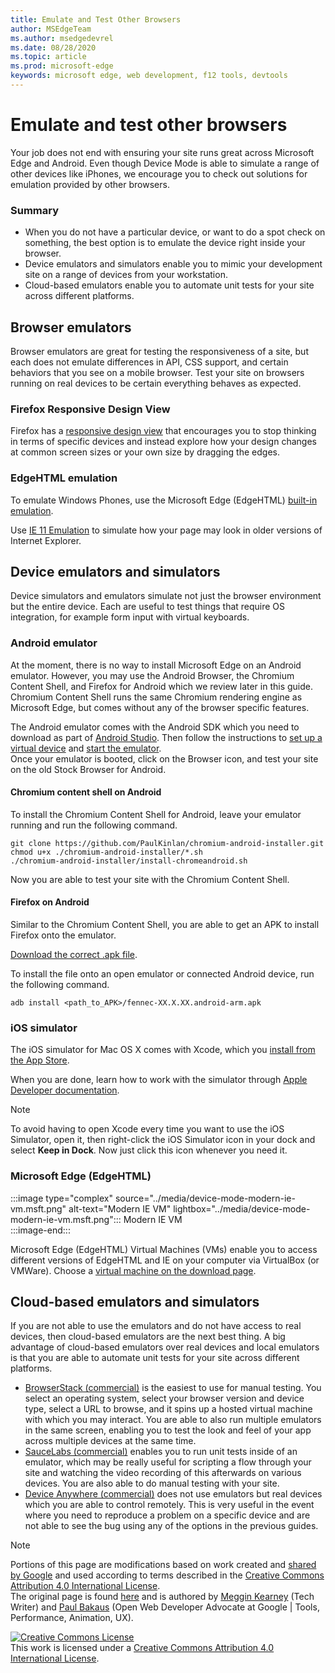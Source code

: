 ```yaml
---
title: Emulate and Test Other Browsers
author: MSEdgeTeam
ms.author: msedgedevrel
ms.date: 08/28/2020
ms.topic: article
ms.prod: microsoft-edge
keywords: microsoft edge, web development, f12 tools, devtools
---
```

<!-- Copyright Meggin Kearney and Paul Bakaus

   Licensed under the Apache License, Version 2.0 (the "License");
   you may not use this file except in compliance with the License.
   You may obtain a copy of the License at

       https://www.apache.org/licenses/LICENSE-2.0

   Unless required by applicable law or agreed to in writing, software
   distributed under the License is distributed on an "AS IS" BASIS,
   WITHOUT WARRANTIES OR CONDITIONS OF ANY KIND, either express or implied.
   See the License for the specific language governing permissions and
   limitations under the License.  -->





# Emulate and test other browsers   




Your job does not end with ensuring your site runs great across Microsoft Edge and Android.  Even though Device Mode is able to simulate a range of other devices like iPhones, we encourage you to check out solutions for emulation provided by other browsers.  

### Summary  

*   When you do not have a particular device, or want to do a spot check on something, the best option is to emulate the device right inside your browser.  
*   Device emulators and simulators enable you to mimic your development site on a range of devices from your workstation.  
*   Cloud-based emulators enable you to automate unit tests for your site across different platforms.  

## Browser emulators  

Browser emulators are great for testing the responsiveness of a site, but each does not emulate differences in API, CSS support, and certain behaviors that you see on a mobile browser.  Test your site on browsers running on real devices to be certain everything behaves as expected.  

### Firefox Responsive Design View  

Firefox has a [responsive design view][MDNResponsiveDesignMode] that encourages you to stop thinking in terms of specific devices and instead explore how your design changes at common screen sizes or your own size by dragging the edges.  

### EdgeHTML emulation  

To emulate Windows Phones, use the Microsoft Edge \(EdgeHTML\) [built-in emulation][DevToolsEdgeHtmlEmulation].  

Use [IE 11 Emulation][Ie11DevToolsEmulation] to simulate how your page may look in older versions of Internet Explorer.  

## Device emulators and simulators  

Device simulators and emulators simulate not just the browser environment but the entire device.  Each are useful to test things that require OS integration, for example form input with virtual keyboards.  

### Android emulator  

<!--  
:::image type="complex" source="../media/device-mode-android-emulator-stock-browser.msft.png" alt-text="Stock Browser in Android Emulator" lightbox="../media/device-mode-android-emulator-stock-browser.msft.png":::
   Stock Browser in Android Emulator  
:::image-end:::  
-->  

At the moment, there is no way to install Microsoft Edge on an Android emulator.  However, you may use the Android Browser, the Chromium Content Shell, and Firefox for Android which we review later in this guide.  Chromium Content Shell runs the same Chromium rendering engine as Microsoft Edge, but comes without any of the browser specific features.  

The Android emulator comes with the Android SDK which you need to download as part of [Android Studio][AndroidStudioDownload].  Then follow the instructions to [set up a virtual device][AndroidStudioCreateManageVirtualDevices] and [start the emulator][AndroidStudioRunAppsAndroidEmulator].  
Once your emulator is booted, click on the Browser icon, and test your site on the old Stock Browser for Android.  

#### Chromium content shell on Android  

<!--  
:::image type="complex" source="../media/device-mode-android-avd-contentshell.msft.png" alt-text="Android Emulator Content Shell" lightbox="../media/device-mode-android-avd-contentshell.msft.png":::
   Android Emulator Content Shell  
:::image-end:::  
-->  

To install the Chromium Content Shell for Android, leave your emulator running and run the following command.  

```shell
git clone https://github.com/PaulKinlan/chromium-android-installer.git
chmod u+x ./chromium-android-installer/*.sh
./chromium-android-installer/install-chromeandroid.sh
```  

Now you are able to test your site with the Chromium Content Shell.  

#### Firefox on Android  

<!--  
:::image type="complex" source="../media/device-mode-ff-on-android-emulator.msft.png" alt-text="Firefox Icon on Android Emulator" lightbox="../media/device-mode-ff-on-android-emulator.msft.png":::
   Firefox Icon on Android Emulator  
:::image-end:::  
-->  

Similar to the Chromium Content Shell, you are able to get an APK to install Firefox onto the emulator.  

[Download the correct .apk file][MozillaFirefoxDownload].  

To install the file onto an open emulator or connected Android device, run the following command.  

```shell
adb install <path_to_APK>/fennec-XX.X.XX.android-arm.apk
```  

### iOS simulator  

The iOS simulator for Mac OS X comes with Xcode, which you [install from the App Store][MacAppStoreXcode].  

When you are done, learn how to work with the simulator through [Apple Developer documentation][AppleSimulatorHelp].  

> [!NOTE]
> To avoid having to open Xcode every time you want to use the iOS Simulator, open it, then right-click the iOS Simulator icon in your dock and select **Keep in Dock**.  Now just click this icon whenever you need it.  

###  Microsoft Edge (EdgeHTML)  

:::image type="complex" source="../media/device-mode-modern-ie-vm.msft.png" alt-text="Modern IE VM" lightbox="../media/device-mode-modern-ie-vm.msft.png":::
   Modern IE VM  
:::image-end:::  

Microsoft Edge \(EdgeHTML\) Virtual Machines \(VMs\) enable you to access different versions of EdgeHTML and IE on your computer via VirtualBox \(or VMWare\).  Choose a [virtual machine on the download page][MicrosoftDeveloperEdgeVms].  

## Cloud-based emulators and simulators  

If you are not able to use the emulators and do not have access to real devices, then cloud-based emulators are the next best thing.  A big advantage of cloud-based emulators over real devices and local emulators is that you are able to automate unit tests for your site across different platforms.  

*   [BrowserStack (commercial)][BrowserStack] is the easiest to use for manual testing.  You select an operating system, select your browser version and device type, select a URL to browse, and it spins up a hosted virtual machine with which you may interact.  You are able to also run multiple emulators in the same screen, enabling you to test the look and feel of your app across multiple devices at the same time.  
*   [SauceLabs (commercial)][SauceLabs] enables you to run unit tests inside of an emulator, which may be really useful for scripting a flow through your site and watching the video recording of this afterwards on various devices.  You are also able to do manual testing with your site.  
*   [Device Anywhere (commercial)][AppExperience] does not use emulators but real devices which you are able to control remotely.  This is very useful in the event where you need to reproduce a problem on a specific device and are not able to see the bug using any of the options in the previous guides.  

<!--  
 


-->  

<!-- links -->  

[DevToolsEdgeHtmlEmulation]: /microsoft-edge/devtools-guide/emulation "DevTools (EdgeHTML) - Emulation | Microsoft Docs"  

[Ie11DevToolsEmulation]: /previous-versions/windows/internet-explorer/ie-developer/samples/dn255001(v=vs.85) "Emulate browsers, screen sizes, and GPS locations | Microsoft Docs"  

[MicrosoftDeveloperEdgeVms]: https://developer.microsoft.com/microsoft-edge/tools/vms "Download virtual machines"  

[AndroidStudioCreateManageVirtualDevices]: https://developer.android.com/tools/devices/managing-avds.html "Create and manage virtual devices | Android Developers"  
[AndroidStudioDownload]:  https://developer.android.com/sdk/installing/studio.html "Download Android Studio and SDK tools | Android Developers"  
[AndroidStudioRunAppsAndroidEmulator]: https://developer.android.com/tools/devices/emulator.html "Run apps on the Android Emulator | Android Developers"  

[AppExperience]: https://www.sigos.com/app-experience/ "App Experience"  
[AppleSimulatorHelp]: https://help.apple.com/simulator/mac/current "Simulator Help - current | Apple"  
[BrowserStack]: https://www.browserstack.com/automate "BrowserStack"  
[MacAppStoreXcode]: https://itunes.apple.com/app/xcode/id497799835 "Xcode on the Mac App Store"  
[MDNResponsiveDesignMode]: https://developer.mozilla.org/docs/Tools/Responsive_Design_View "Responsive Design Mode | MDN"  
[MozillaFirefoxDownload]: https://www.mozilla.org/firefox/all/#product-android-beta "Download the Firefox Browser"  
[SauceLabs]: https://saucelabs.com "Sauce Labs"  

> [!NOTE]
> Portions of this page are modifications based on work created and [shared by Google][GoogleSitePolicies] and used according to terms described in the [Creative Commons Attribution 4.0 International License][CCA4IL].  
> The original page is found [here](https://developers.google.com/web/tools/chrome-devtools/device-mode/testing-other-browsers) and is authored by [Meggin Kearney][MegginKearney] \(Tech Writer\) and [Paul Bakaus][PaulBakaus] \(Open Web Developer Advocate at Google | Tools, Performance, Animation, UX\).  

[![Creative Commons License][CCby4Image]][CCA4IL]  
This work is licensed under a [Creative Commons Attribution 4.0 International License][CCA4IL].  

[CCA4IL]: https://creativecommons.org/licenses/by/4.0  
[CCby4Image]: https://i.creativecommons.org/l/by/4.0/88x31.png  
[GoogleSitePolicies]: https://developers.google.com/terms/site-policies  
[KayceBasques]: https://developers.google.com/web/resources/contributors/kaycebasques  
[MegginKearney]: https://developers.google.com/web/resources/contributors/megginkearney  
[PaulBakaus]: https://developers.google.com/web/resources/contributors/pbakaus  
